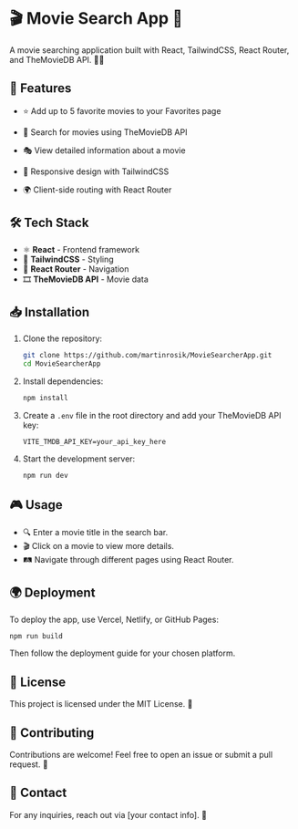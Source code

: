 # 🎬 Movie Search App 🍿

A movie searching application built with React, TailwindCSS, React Router, and TheMovieDB API. 🎥✨

## 🚀 Features

- ⭐ Add up to 5 favorite movies to your Favorites page

- 🔎 Search for movies using TheMovieDB API
- 🎭 View detailed information about a movie
- 📱 Responsive design with TailwindCSS
- 🌍 Client-side routing with React Router

## 🛠 Tech Stack

- ⚛️ **React** - Frontend framework
- 🎨 **TailwindCSS** - Styling
- 🔀 **React Router** - Navigation
- 🎞 **TheMovieDB API** - Movie data

## 📥 Installation

1. Clone the repository:

   ```sh
   git clone https://github.com/martinrosik/MovieSearcherApp.git
   cd MovieSearcherApp
   ```

2. Install dependencies:

   ```sh
   npm install
   ```

3. Create a `.env` file in the root directory and add your TheMovieDB API key:

   ```env
   VITE_TMDB_API_KEY=your_api_key_here
   ```

4. Start the development server:

   ```sh
   npm run dev
   ```

## 🎮 Usage

- 🔍 Enter a movie title in the search bar.
- 🎬 Click on a movie to view more details.
- 🛤 Navigate through different pages using React Router.

## 🌍 Deployment

To deploy the app, use Vercel, Netlify, or GitHub Pages:

```sh
npm run build
```

Then follow the deployment guide for your chosen platform.

## 📜 License

This project is licensed under the MIT License. 📃

## 🤝 Contributing

Contributions are welcome! Feel free to open an issue or submit a pull request. 🚀

## 📧 Contact

For any inquiries, reach out via [your contact info]. 📩
